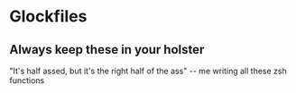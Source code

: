 # Glockfiles

## Always keep these in your holster

"It's half assed, but it's the right half of the ass" -- me writing all these zsh functions
